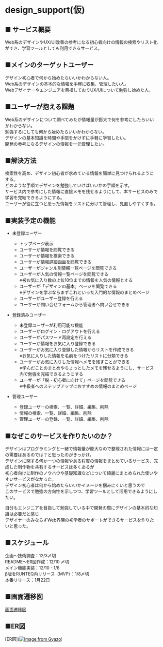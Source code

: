 # design_support(仮)  
  
## ■ サービス概要  
Web系のデザインやUX/UI改善の参考になる初心者向けの情報の検索やリスト化ができ、学習ツールとしても利用できるサービス。  
  
## ■メインのターゲットユーザー  
デザイン初心者で何から始めたらいいかわからない人。  
Web系のデザインの基本的な情報を手軽に収集、管理したい人。  
Webデザイナーやエンジニアを目指しておりUX/UIについて勉強し始めた人。  
  
## ■ユーザーが抱える課題  
Web系のデザインについて調べてみたが情報量が膨大で何を参考にしたらいいかわからない。  
勉強するにしても何から始めたらいいかわからない。  
デザインの基本知識を時間や手間をかけずに手軽に学習したい。  
開発の参考になるデザインの情報を一元管理したい。  
  
## ■解決方法  
検索性を高め、デザイン初心者が求めている情報を簡単に見つけられるようにする。  
どのような手順でデザインを勉強していけばいいかの手順を示す。  
サービス内で参考にした情報に直接メモを残せるようにして、本サービスのみで学習を完結できるようにする。  
ユーザーが役に立つと思った情報をリストに分けて管理し、見直しやすくする。  
  
## ■実装予定の機能   
* 未登録ユーザー
  * トップページ表示
  * ユーザーが情報を閲覧できる
  * ユーザーが情報を検索できる
  * ユーザーが情報詳細画面を閲覧できる
  * ユーザーがジャンル別情報一覧ページを閲覧できる
  * ユーザーが人気の情報一覧ページを閲覧できる  
    ※被お気に入り数の上位10位までの情報を人気の情報とする
  * ユーザーが「デザインの基本」ページを閲覧できる  
    ※デザインを学ぶならまずこれといった入門的な情報のまとめページ
  * ユーザーがユーザー登録を行える
  * ユーザーが問い合せフォームから管理者へ問い合せできる
  
* 登録済みユーザー
  * 未登録ユーザーが利用可能な機能
  * ユーザーがログイン・ログアウトを行える
  * ユーザーがパスワード再設定を行える
  * ユーザーが情報をお気に入り登録できる
  * ユーザーがお気に入り登録した情報からリストを作成できる  
    ※お気に入りした情報を名前をつけたリストに分類できる
  * ユーザーがお気に入りした情報へメモを残すことができる  
    ※学んだことのまとめやちょっとしたメモを残せるようにし、サービス内で勉強を完結できるようにする
  * ユーザーが「脱・初心者に向けて」ページを閲覧できる  
    ※中級者へのステップアップにおすすめの情報のまとめページ
  
* 管理ユーザー
  * 登録ユーザーの検索、一覧、詳細、編集、削除
  * 情報の検索、一覧、詳細、編集、削除
  * 管理ユーザーの登録、一覧、詳細、編集、削除  
  
## ■なぜこのサービスを作りたいのか？  
デザインはプログラミングと一緒で情報量が膨大なので整理された情報には一定の需要はあるのでは？と思ったのがきっかけ。  
デザインに関する何か一つの情報やある程度の情報をまとめているサービス、完成した制作物を共有するサービスは多くあるが  
初心者向けに制作のノウハウや基礎知識などについて綺麗にまとめられた使いやすいサービスがなかった。  
デザイン初心者は何から始めたらいいかイメージを掴みにくいと思うので  
このサービスで勉強の方向性を示しつつ、学習ツールとして活用できるようにしたい。  
  
自分もエンジニアを目指して勉強している中で開発の際にデザインの基本的な知識は必要だと感じ  
デザイナーのみならずWeb界隈の初学者のサポートができるサービスを作りたいと思った。  
  
## ■スケジュール  
企画〜技術調査：12/3〆切  
README〜ER図作成：12/10 〆切  
メイン機能実装：12/10 - 1/8  
β版をRUNTEQ内リリース（MVP）：1/8〆切  
本番リリース：1月22日

## ■画面遷移図
[画面遷移図](https://www.figma.com/file/GddVj9pDkApNER6qXSPhmY/%E3%83%9D%E3%83%BC%E3%83%88%E3%83%95%E3%82%A9%E3%83%AA%E3%82%AA%E7%94%BB%E9%9D%A2%E9%81%B7%E7%A7%BB%E5%9B%B3?node-id=0%3A1&t=eQoRBW5SHxuSMXco-0)

## ■ER図
[ER図]([![Image from Gyazo](https://i.gyazo.com/95e5d11e01a38085b05b12f1df1762d2.png)](https://gyazo.com/95e5d11e01a38085b05b12f1df1762d2))
